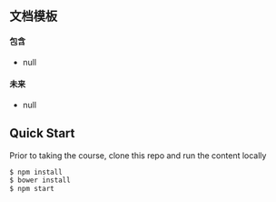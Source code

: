 ## 文档模板
#### 包含
- null

#### 未来
- null


## Quick Start
Prior to taking the course, clone this repo and run the content locally

```bash
$ npm install
$ bower install
$ npm start
```
